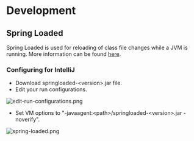 # Development

## Spring Loaded

Spring Loaded is used for reloading of class file changes while a JVM is running. More information can be found [here](https://github.com/spring-projects/spring-loaded).

### Configuring for IntelliJ

* Download springloaded-\<version\>.jar file.
* Edit your run configurations.

![edit-run-configurations.png](edit-run-configurations.png)

* Set VM options to "-javaagent:\<path\>/springloaded-\<version\>.jar -noverify".

![spring-loaded.png](spring-loaded.png)
